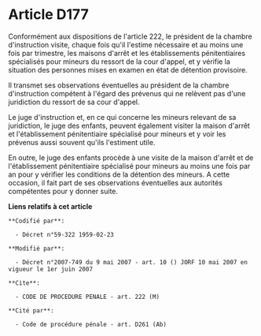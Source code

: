# Article D177

Conformément aux dispositions de l'article 222, le président de la chambre d'instruction visite, chaque fois qu'il l'estime
nécessaire et au moins une fois par trimestre, les maisons d'arrêt et les établissements pénitentiaires spécialisés pour
mineurs du ressort de la cour d'appel, et y vérifie la situation des personnes mises en examen en état de détention
provisoire.

Il transmet ses observations éventuelles au président de la chambre d'instruction compétent à l'égard des prévenus qui ne
relèvent pas d'une juridiction du ressort de sa cour d'appel.

Le juge d'instruction et, en ce qui concerne les mineurs relevant de sa juridiction, le juge des enfants, peuvent également
visiter la maison d'arrêt et l'établissement pénitentiaire spécialisé pour mineurs et y voir les prévenus aussi souvent
qu'ils l'estiment utile.

En outre, le juge des enfants procède à une visite de la maison d'arrêt et de l'établissement pénitentiaire spécialisé pour
mineurs au moins une fois par an pour y vérifier les conditions de la détention des mineurs. A cette occasion, il fait part
de ses observations éventuelles aux autorités compétentes pour y donner suite.

**Liens relatifs à cet article**

	**Codifié par**:

	  - Décret n°59-322 1959-02-23

	**Modifié par**:

	  - Décret n°2007-749 du 9 mai 2007 - art. 10 () JORF 10 mai 2007 en vigueur le 1er juin 2007

	**Cite**:

	  - CODE DE PROCEDURE PENALE - art. 222 (M)

	**Cité par**:

	  - Code de procédure pénale - art. D261 (Ab)
